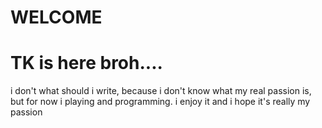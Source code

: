 # WELCOME

# TK is here broh....

i don't what should i write, because i don't know what my real passion is, but for now i playing and programming.
i enjoy it and i hope it's really my passion
